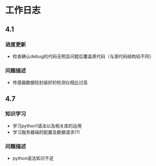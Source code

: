 # 工作日志
## 4.1
### 进度更新
- 检查确认debug的代码无明显问题后覆盖原代码（与源代码结构较不同）
### 问题描述
- 传感器数据较封装好的检测仪相比过高
## 4.7
### 知识学习
- 学习python1语法以及相关库的运用
- 学习服务器端的配置及数据请求(?)
### 问题描述
- python语法知识不足
